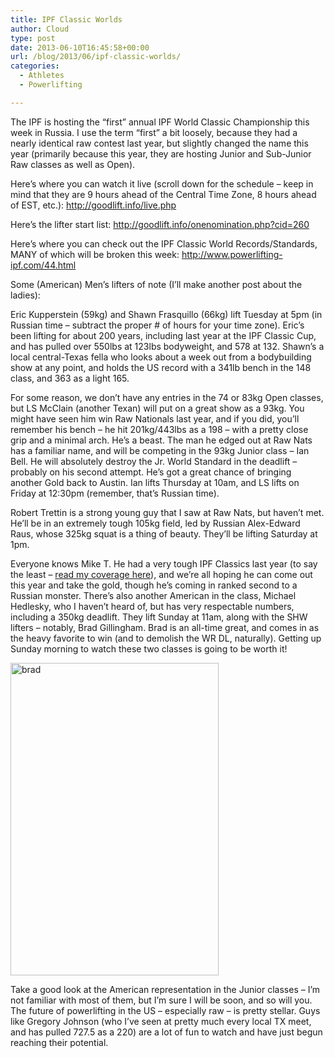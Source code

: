 ```yaml
---
title: IPF Classic Worlds
author: Cloud
type: post
date: 2013-06-10T16:45:58+00:00
url: /blog/2013/06/ipf-classic-worlds/
categories:
  - Athletes
  - Powerlifting

---
```

The IPF is hosting the &#8220;first&#8221; annual IPF World Classic Championship this week in Russia. I use the term &#8220;first&#8221; a bit loosely, because they had a nearly identical raw contest last year, but slightly changed the name this year (primarily because this year, they are hosting Junior and Sub-Junior Raw classes as well as Open).

Here&#8217;s where you can watch it live (scroll down for the schedule &#8211; keep in mind that they are 9 hours ahead of the Central Time Zone, 8 hours ahead of EST, etc.): <http://goodlift.info/live.php>

Here&#8217;s the lifter start list: <http://goodlift.info/onenomination.php?cid=260>

Here&#8217;s where you can check out the IPF Classic World Records/Standards, MANY of which will be broken this week: <http://www.powerlifting-ipf.com/44.html>

Some (American) Men&#8217;s lifters of note (I&#8217;ll make another post about the ladies):

Eric Kupperstein (59kg) and Shawn Frasquillo (66kg) lift Tuesday at 5pm (in Russian time &#8211; subtract the proper # of hours for your time zone). Eric&#8217;s been lifting for about 200 years, including last year at the IPF Classic Cup, and has pulled over 550lbs at 123lbs bodyweight, and 578 at 132. Shawn&#8217;s a local central-Texas fella who looks about a week out from a bodybuilding show at any point, and holds the US record with a 341lb bench in the 148 class, and 363 as a light 165.

For some reason, we don&#8217;t have any entries in the 74 or 83kg Open classes, but LS McClain (another Texan) will put on a great show as a 93kg. You might have seen him win Raw Nationals last year, and if you did, you&#8217;ll remember his bench &#8211; he hit 201kg/443lbs as a 198 &#8211; with a pretty close grip and a minimal arch. He&#8217;s a beast. The man he edged out at Raw Nats has a familiar name, and will be competing in the 93kg Junior class &#8211; Ian Bell. He will absolutely destroy the Jr. World Standard in the deadlift &#8211; probably on his second attempt. He&#8217;s got a great chance of bringing another Gold back to Austin. Ian lifts Thursday at 10am, and LS lifts on Friday at 12:30pm (remember, that&#8217;s Russian time).

Robert Trettin is a strong young guy that I saw at Raw Nats, but haven&#8217;t met. He&#8217;ll be in an extremely tough 105kg field, led by Russian Alex-Edward Raus, whose 325kg squat is a thing of beauty. They&#8217;ll be lifting Saturday at 1pm.

Everyone knows Mike T. He had a very tough IPF Classics last year (to say the least &#8211; <a href="/blog/2012/06/2012-ipf-raw-worlds/" target="_blank">read my coverage here</a>), and we&#8217;re all hoping he can come out this year and take the gold, though he&#8217;s coming in ranked second to a Russian monster. There&#8217;s also another American in the class, Michael Hedlesky, who I haven&#8217;t heard of, but has very respectable numbers, including a 350kg deadlift. They lift Sunday at 11am, along with the SHW lifters &#8211; notably, Brad Gillingham. Brad is an all-time great, and comes in as the heavy favorite to win (and to demolish the WR DL, naturally). Getting up Sunday morning to watch these two classes is going to be worth it!

[<img data-attachment-id="9295" data-permalink="/blog/2013/06/ipf-classic-worlds/brad/" data-orig-file="/2013/06/brad.jpg" data-orig-size="333,500" data-comments-opened="1" data-image-meta="{&quot;aperture&quot;:&quot;0&quot;,&quot;credit&quot;:&quot;&quot;,&quot;camera&quot;:&quot;&quot;,&quot;caption&quot;:&quot;&quot;,&quot;created_timestamp&quot;:&quot;0&quot;,&quot;copyright&quot;:&quot;&quot;,&quot;focal_length&quot;:&quot;0&quot;,&quot;iso&quot;:&quot;0&quot;,&quot;shutter_speed&quot;:&quot;0&quot;,&quot;title&quot;:&quot;&quot;}" data-image-title="brad" data-image-description="" data-medium-file="/2013/06/brad-133x200.jpg" data-large-file="/2013/06/brad.jpg" class="aligncenter size-full wp-image-9295" alt="brad" src="/2013/06/brad.jpg" width="333" height="500" srcset="/2013/06/brad.jpg 333w, /2013/06/brad-99x150.jpg 99w, /2013/06/brad-133x200.jpg 133w, /2013/06/brad-199x300.jpg 199w" sizes="(max-width: 333px) 100vw, 333px" />][1]

Take a good look at the American representation in the Junior classes &#8211; I&#8217;m not familiar with most of them, but I&#8217;m sure I will be soon, and so will you. The future of powerlifting in the US &#8211; especially raw &#8211; is pretty stellar. Guys like Gregory Johnson (who I&#8217;ve seen at pretty much every local TX meet, and has pulled 727.5 as a 220) are a lot of fun to watch and have just begun reaching their potential.

&nbsp;

 [1]: /2013/06/brad.jpg